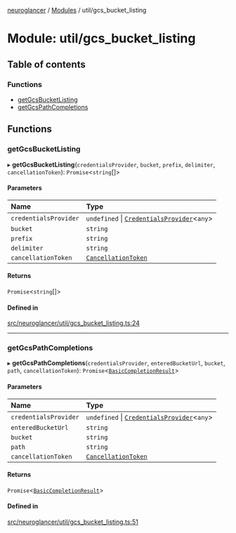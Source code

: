 [neuroglancer](../README.md) / [Modules](../modules.md) / util/gcs\_bucket\_listing

# Module: util/gcs\_bucket\_listing

## Table of contents

### Functions

- [getGcsBucketListing](util_gcs_bucket_listing.md#getgcsbucketlisting)
- [getGcsPathCompletions](util_gcs_bucket_listing.md#getgcspathcompletions)

## Functions

### getGcsBucketListing

▸ **getGcsBucketListing**(`credentialsProvider`, `bucket`, `prefix`, `delimiter`, `cancellationToken`): `Promise`<`string`[]\>

#### Parameters

| Name | Type |
| :------ | :------ |
| `credentialsProvider` | `undefined` \| [`CredentialsProvider`](../classes/credentials_provider.CredentialsProvider.md)<`any`\> |
| `bucket` | `string` |
| `prefix` | `string` |
| `delimiter` | `string` |
| `cancellationToken` | [`CancellationToken`](../interfaces/util_cancellation.CancellationToken.md) |

#### Returns

`Promise`<`string`[]\>

#### Defined in

[src/neuroglancer/util/gcs_bucket_listing.ts:24](https://github.com/ActiveBrainAtlas2/neuroglancer/blob/1beb5d34/src/neuroglancer/util/gcs_bucket_listing.ts#L24)

___

### getGcsPathCompletions

▸ **getGcsPathCompletions**(`credentialsProvider`, `enteredBucketUrl`, `bucket`, `path`, `cancellationToken`): `Promise`<[`BasicCompletionResult`](../interfaces/util_completion.BasicCompletionResult.md)\>

#### Parameters

| Name | Type |
| :------ | :------ |
| `credentialsProvider` | `undefined` \| [`CredentialsProvider`](../classes/credentials_provider.CredentialsProvider.md)<`any`\> |
| `enteredBucketUrl` | `string` |
| `bucket` | `string` |
| `path` | `string` |
| `cancellationToken` | [`CancellationToken`](../interfaces/util_cancellation.CancellationToken.md) |

#### Returns

`Promise`<[`BasicCompletionResult`](../interfaces/util_completion.BasicCompletionResult.md)\>

#### Defined in

[src/neuroglancer/util/gcs_bucket_listing.ts:51](https://github.com/ActiveBrainAtlas2/neuroglancer/blob/1beb5d34/src/neuroglancer/util/gcs_bucket_listing.ts#L51)
